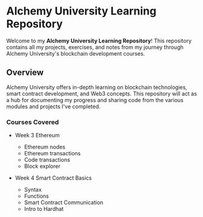 # Alchemy University Learning Repository

Welcome to my **Alchemy University Learning Repository**! This repository contains all my projects, exercises, and notes from my journey through Alchemy University's blockchain development courses.

## Overview

Alchemy University offers in-depth learning on blockchain technologies, smart contract development, and Web3 concepts. This repository will act as a hub for documenting my progress and sharing code from the various modules and projects I've completed.

### Courses Covered

- Week 3 Ethereum

  - Ethereum nodes
  - Ethereum transactions
  - Code transactions
  - Block explorer

- Week 4 Smart Contract Basics
  - Syntax
  - Functions
  - Smart Contract Communication
  - Intro to Hardhat

